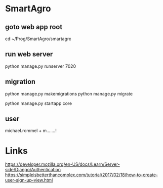 # SmartAgro

## goto web app root

cd ~/Prog/SmartAgro/smartagro

## run web server

python manage.py runserver 7020

## migration

python manage.py makemigrations
python manage.py migrate

python manage.py startapp core

## user
michael.rommel + m.......!

# Links

https://developer.mozilla.org/en-US/docs/Learn/Server-side/Django/Authentication
https://simpleisbetterthancomplex.com/tutorial/2017/02/18/how-to-create-user-sign-up-view.html

